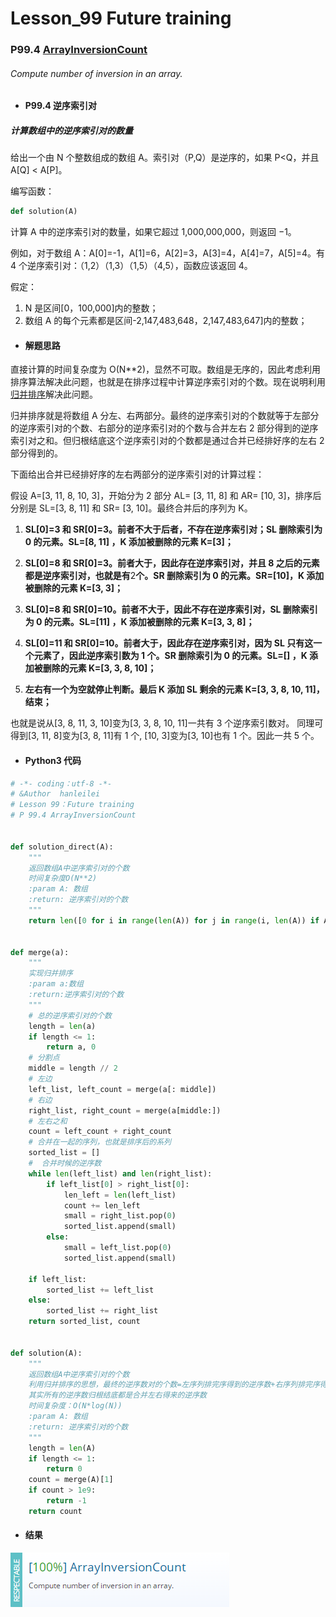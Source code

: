 # Lesson_99 Future training

### P99.4 [ArrayInversionCount](https://app.codility.com/programmers/lessons/99-future_training/array_inversion_count/)

###### Compute number of inversion in an array.

- #### P99.4 逆序索引对

##### 计算数组中的逆序索引对的数量

给出一个由 N 个整数组成的数组 A。索引对（P,Q）是逆序的，如果 P<Q，并且 A[Q] < A[P]。

编写函数：

```python
def solution(A)
```

计算 A 中的逆序索引对的数量，如果它超过 1,000,000,000，则返回 −1。

例如，对于数组 A：A[0]=-1，A[1]=6，A[2]=3，A[3]=4，A[4]=7，A[5]=4。有 4 个逆序索引对：（1,2）（1,3）（1,5）（4,5），函数应该返回 4。

假定：

1. N 是区间[0，100,000]内的整数；
2. 数组 A 的每个元素都是区间-2,147,483,648，2,147,483,647]内的整数；

- #### 解题思路

直接计算的时间复杂度为 O(N\*\*2)，显然不可取。数组是无序的，因此考虑利用排序算法解决此问题，也就是在排序过程中计算逆序索引对的个数。现在说明利用[归并排序](https://github.com/Anfany/Algorithm-Example-by-Python3)解决此问题。

归并排序就是将数组 A 分左、右两部分。最终的逆序索引对的个数就等于左部分的逆序索引对的个数、右部分的逆序索引对的个数与合并左右 2 部分得到的逆序索引对之和。但归根结底这个逆序索引对的个数都是通过合并已经排好序的左右 2 部分得到的。

下面给出合并已经排好序的左右两部分的逆序索引对的计算过程：

假设 A=[3, 11, 8, 10, 3]，开始分为 2 部分 AL= [3, 11, 8] 和 AR= [10, 3]，排序后分别是 SL=[3, 8, 11] 和 SR= [3, 10]。最终合并后的序列为 K。

1. **SL[0]=3 和 SR[0]=3。前者不大于后者，不存在逆序索引对；SL 删除索引为 0 的元素。SL=[8, 11] ，K 添加被删除的元素 K=[3]；**

2. **SL[0]=8 和 SR[0]=3。前者大于，因此存在逆序索引对，并且 8 之后的元素都是逆序索引对，也就是有**2**个。SR 删除索引为 0 的元素。SR=[10]，K 添加被删除的元素 K=[3, 3]；**

3. **SL[0]=8 和 SR[0]=10。前者不大于，因此不存在逆序索引对，SL 删除索引为 0 的元素。SL=[11] ，K 添加被删除的元素 K=[3, 3, 8]；**

4. **SL[0]=11 和 SR[0]=10。前者大于，因此存在逆序索引对，因为 SL 只有这一个元素了，因此逆序索引数为 1 个。SR 删除索引为 0 的元素。SL=[] ，K 添加被删除的元素 K=[3, 3, 8, 10]；**

5. **左右有一个为空就停止判断。最后 K 添加 SL 剩余的元素 K=[3, 3, 8, 10, 11]，结束；**

也就是说从[3, 8, 11, 3, 10]变为[3, 3, 8, 10, 11]一共有 3 个逆序索引数对。 同理可得到[3, 11, 8]变为[3, 8, 11]有 1 个, [10, 3]变为[3, 10]也有 1 个。因此一共 5 个。

- #### Python3 代码

```python
# -*- coding：utf-8 -*-
# &Author  hanleilei
# Lesson 99：Future training
# P 99.4 ArrayInversionCount


def solution_direct(A):
    """
    返回数组A中逆序索引对的个数
    时间复杂度O(N**2)
    :param A: 数组
    :return: 逆序索引对的个数
    """
    return len([0 for i in range(len(A)) for j in range(i, len(A)) if A[i] > A[j]])


def merge(a):
    """
    实现归并排序
    :param a:数组
    :return:逆序索引对的个数
    """
    # 总的逆序索引对的个数
    length = len(a)
    if length <= 1:
        return a, 0
    # 分割点
    middle = length // 2
    # 左边
    left_list, left_count = merge(a[: middle])
    # 右边
    right_list, right_count = merge(a[middle:])
    # 左右之和
    count = left_count + right_count
    # 合并在一起的序列，也就是排序后的系列
    sorted_list = []
    #  合并时候的逆序数
    while len(left_list) and len(right_list):
        if left_list[0] > right_list[0]:
            len_left = len(left_list)
            count += len_left
            small = right_list.pop(0)
            sorted_list.append(small)
        else:
            small = left_list.pop(0)
            sorted_list.append(small)

    if left_list:
        sorted_list += left_list
    else:
        sorted_list += right_list
    return sorted_list, count


def solution(A):
    """
    返回数组A中逆序索引对的个数
    利用归并排序的思想，最终的逆序数对的个数=左序列排完序得到的逆序数+右序列排完序得到的逆序数+合并左右得到的逆序数
    其实所有的逆序数归根结底都是合并左右得来的逆序数
    时间复杂度：O(N*log(N))
    :param A: 数组
    :return: 逆序索引对的个数
    """
    length = len(A)
    if length <= 1:
        return 0
    count = merge(A)[1]
    if count > 1e9:
        return -1
    return count
```

- #### 结果

![image](https://github.com/hanleilei/codility_lession/blob/master/L99_Future%20training/99.4.png)
